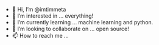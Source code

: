 - 👋 Hi, I’m @imtimmeta
- 👀 I’m interested in ... everything!
- 🌱 I’m currently learning ... machine learning and python.
- 💞️ I’m looking to collaborate on ... open source!
- 📫 How to reach me ...

<!---
imtimmeta/imtimmeta is a ✨ special ✨ repository because its `README.md` (this file) appears on your GitHub profile.
You can click the Preview link to take a look at your changes.
--->
